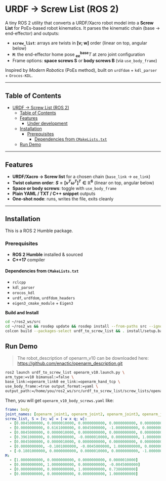 # URDF → Screw List (ROS 2)

A tiny ROS 2 utility that converts a URDF/Xacro robot model into a **Screw List** for PoEs-based robot kinematics. It parses the kinematic chain (base → end-effector) and outputs:

- **`screw_list`**: arrays are twists in **[v; w]** order (linear on top, angular below)
- **`M`**: the end-effector home pose $^{\mathbf{base}}_{\mathbf{ee}}T$ at zero joint configuration  
- Frame options: **space screws S** or **body screws B** (via `use_body_frame`)

Inspired by *Modern Robotics* (PoEs method), built on `urdfdom` + `kdl_parser` + `Orocos-KDL`.

---

## Table of Contents

- [URDF → Screw List (ROS 2)](#urdf--screw-list-ros-2)
  - [Table of Contents](#table-of-contents)
  - [Features](#features)
    - [Under development](#under-development)
  - [Installation](#installation)
    - [Prerequisites](#prerequisites)
      - [Dependencies from `CMakeLists.txt`](#dependencies-from-cmakeliststxt)
  - [Run Demo](#run-demo)

---

## Features

- **URDF/Xacro → Screw list** for a chosen chain (`base_link` → `ee_link`)
- **Twist column order**: **$S = [v^T \omega^T]^T\in\mathbb{R}^6$** (linear on top, angular below)
- **Space or body screws**: toggle with `use_body_frame`
- **Plain YAML / TXT / C++ snippet** outputs
- **One-shot node**: runs, writes the file, exits cleanly

---

## Installation

This is a ROS 2 Humble package.

### Prerequisites

- **ROS 2 Humble** installed & sourced
- **C++17** compiler

#### Dependencies from `CMakeLists.txt`

- `rclcpp`
- `kdl_parser`
- `orocos_kdl`
- `urdf`, `urdfdom`, `urdfdom_headers`
- `eigen3_cmake_module` + `Eigen3`

**Build and Install**

```bash
cd ~/ros2_ws/src
cd ~/ros2_ws && rosdep update && rosdep install --from-paths src --ignore-src -r -y
colcon build --packages-select urdf_to_screw_list && . install/setup.bash
```

## Run Demo

> The robot_description of openarm_v10 can be downloaded here: https://github.com/enactic/openarm_description.git

```bash
ros2 launch urdf_to_screw_list openarm_v10.launch.py \
arm_type:=v10 bimanual:=false \
base_link:=openarm_link0 ee_link:=openarm_hand_tcp \
use_body_frame:=true output_format:=yaml \
output_path:=/home/you/ros2_ws/src/urdf_to_screw_list/screw_lists/openarm_v10_body_screws.yaml
```


Then, you will get `openarm_v10_body_screws.yaml` like:

```yaml
frame: body
joint_names: [openarm_joint1, openarm_joint2, openarm_joint3, openarm_joint4, openarm_joint5, openarm_joint6, openarm_joint7]
screw_list, S = [v; w] = [-w x q; w]:
  - [0.0045000000, 0.0000010000, 0.0000000000, 0.0000000000, 0.0000000000, 1.0000000000]
  - [0.0000000000, 0.6161000000, 0.0045000000, -1.0000000000, 0.0000000000, 0.0000000000]
  - [0.0045000000, 0.0000010000, 0.0000000000, 0.0000000000, 0.0000000000, 1.0000000000]
  - [0.3961000000, 0.0000000000, -0.0000010000, 0.0000000000, 1.0000000000, 0.0000000000]
  - [0.0045000000, 0.0000010000, 0.0000000000, 0.0000000000, 0.0000000000, 1.0000000000]
  - [0.0000000000, -0.1801000000, -0.0045000000, 1.0000000000, 0.0000000000, 0.0000000000]
  - [-0.1801000000, 0.0000000000, 0.0000010000, 0.0000000000, -1.0000000000, 0.0000000000]
M:
  - [1.0000000000, 0.0000000000, 0.0000000000, 0.0000010000]
  - [0.0000000000, 1.0000000000, 0.0000000000, -0.0045000000]
  - [0.0000000000, 0.0000000000, 1.0000000000, 0.7386000000]
  - [0.0000000000, 0.0000000000, 0.0000000000, 1.0000000000]
```
